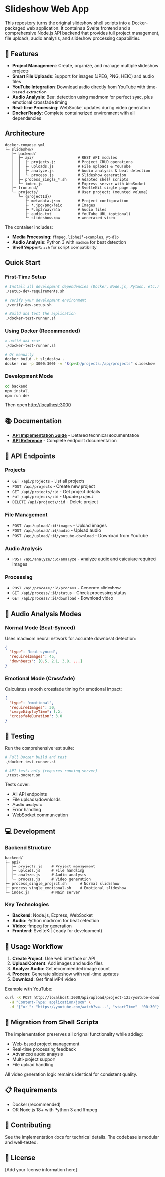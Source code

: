 # Slideshow Web App

This repository turns the original slideshow shell scripts into a Docker-packaged web application.
It contains a Svelte frontend and a comprehensive Node.js API backend that provides full project management,
file uploads, audio analysis, and slideshow processing capabilities.

## 🚀 Features

- **Project Management**: Create, organize, and manage multiple slideshow projects
- **Smart File Uploads**: Support for images (JPEG, PNG, HEIC) and audio files
- **YouTube Integration**: Download audio directly from YouTube with time-based extraction
- **Audio Analysis**: Beat detection using madmom for perfect sync, plus emotional crossfade timing
- **Real-time Processing**: WebSocket updates during video generation
- **Docker Ready**: Complete containerized environment with all dependencies

## Architecture

```
docker-compose.yml
└─ slideshow/
   ├─ backend/
   │  ├─ api/                    # REST API modules
   │  │  ├─ projects.js          # Project CRUD operations
   │  │  ├─ uploads.js           # File uploads & YouTube
   │  │  ├─ analyze.js           # Audio analysis & beat detection
   │  │  └─ process.js           # Slideshow generation
   │  ├─ process_single_*.sh     # Adapted shell scripts
   │  └─ index.js                # Express server with WebSocket
   ├─ frontend/                  # SvelteKit single page app
   └─ projects/                  # User projects (mounted volume)
      └─ {projectId}/
         ├─ metadata.json        # Project configuration
         ├─ *.jpg/png/heic       # Images
         ├─ *.mp3/wav/m4a        # Audio files
         ├─ audio.txt            # YouTube URL (optional)
         └─ slideshow.mp4        # Generated video
```

The container includes:
- **Media Processing**: `ffmpeg`, `libheif-examples`, `yt-dlp`
- **Audio Analysis**: Python 3 with `madmom` for beat detection
- **Shell Support**: `zsh` for script compatibility

## Quick Start

### First-Time Setup

```bash
# Install all development dependencies (Docker, Node.js, Python, etc.)
./setup-dev-requirements.sh

# Verify your development environment
./verify-dev-setup.sh

# Build and test the application
./docker-test-runner.sh
```

### Using Docker (Recommended)

```bash
# Build and test
./docker-test-runner.sh

# Or manually
docker build -t slideshow .
docker run -p 3000:3000 -v "$(pwd)/projects:/app/projects" slideshow
```

### Development Mode

```bash
cd backend
npm install
npm run dev
```

Then open [http://localhost:3000](http://localhost:3000)

## 📚 Documentation

- **[API Implementation Guide](API_IMPLEMENTATION.md)** - Detailed technical documentation
- **[API Reference](API_REFERENCE.md)** - Complete endpoint documentation

## 🔧 API Endpoints

### Projects
- `GET /api/projects` - List all projects
- `POST /api/projects` - Create new project
- `GET /api/projects/:id` - Get project details
- `PUT /api/projects/:id` - Update project
- `DELETE /api/projects/:id` - Delete project

### File Management
- `POST /api/upload/:id/images` - Upload images
- `POST /api/upload/:id/audio` - Upload audio
- `POST /api/upload/:id/youtube-download` - Download from YouTube

### Audio Analysis
- `POST /api/analyze/:id/analyze` - Analyze audio and calculate required images

### Processing
- `POST /api/process/:id/process` - Generate slideshow
- `GET /api/process/:id/status` - Check processing status
- `GET /api/process/:id/download` - Download video

## 🎵 Audio Analysis Modes

### Normal Mode (Beat-Synced)
Uses madmom neural network for accurate downbeat detection:
```json
{
  "type": "beat-synced",
  "requiredImages": 45,
  "downbeats": [0.5, 2.1, 3.8, ...]
}
```

### Emotional Mode (Crossfade)
Calculates smooth crossfade timing for emotional impact:
```json
{
  "type": "emotional", 
  "requiredImages": 30,
  "imageDisplayTime": 5.2,
  "crossfadeDuration": 3.0
}
```

## 🧪 Testing

Run the comprehensive test suite:

```bash
# Full Docker build and test
./docker-test-runner.sh

# API tests only (requires running server)
./test-docker.sh
```

Tests cover:
- All API endpoints
- File uploads/downloads
- Audio analysis
- Error handling
- WebSocket communication

## 💻 Development

### Backend Structure
```
backend/
├─ api/
│  ├─ projects.js    # Project management
│  ├─ uploads.js     # File handling
│  ├─ analyze.js     # Audio analysis
│  └─ process.js     # Video generation
├─ process_single_project.sh      # Normal slideshow
├─ process_single_emotional.sh    # Emotional slideshow
└─ index.js          # Main server
```

### Key Technologies
- **Backend**: Node.js, Express, WebSocket
- **Audio**: Python madmom for beat detection
- **Video**: ffmpeg for generation
- **Frontend**: SvelteKit (ready for development)

## 🚀 Usage Workflow

1. **Create Project**: Use web interface or API
2. **Upload Content**: Add images and audio files
3. **Analyze Audio**: Get recommended image count
4. **Process**: Generate slideshow with real-time updates
5. **Download**: Get final MP4 video

Example with YouTube:
```bash
curl -X POST http://localhost:3000/api/upload/project-123/youtube-download \
  -H "Content-Type: application/json" \
  -d '{"url": "https://youtube.com/watch?v=...", "startTime": "00:30"}'
```

## 🔄 Migration from Shell Scripts

The implementation preserves all original functionality while adding:
- Web-based project management
- Real-time processing feedback  
- Advanced audio analysis
- Multi-project support
- File upload handling

All video generation logic remains identical for consistent quality.

## 📋 Requirements

- Docker (recommended)
- OR Node.js 18+ with Python 3 and ffmpeg

## 🤝 Contributing

See the implementation docs for technical details. The codebase is modular and well-tested.

## 📜 License

[Add your license information here]

